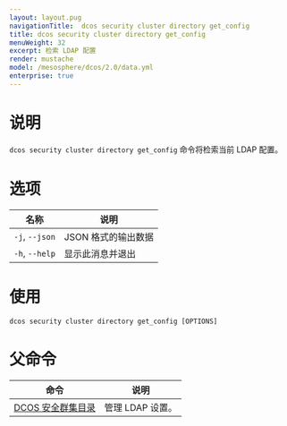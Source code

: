 ```yaml
---
layout: layout.pug
navigationTitle:  dcos security cluster directory get_config
title: dcos security cluster directory get_config
menuWeight: 32
excerpt: 检索 LDAP 配置
render: mustache
model: /mesosphere/dcos/2.0/data.yml
enterprise: true
---
```


# 说明

`dcos security cluster directory get_config` 命令将检索当前 LDAP 配置。

# 选项

| 名称 | 说明 |
|----------|---------------|
|`-j`, `--json`| JSON 格式的输出数据|
|`-h`, `--help`| 显示此消息并退出|

# 使用

```
dcos security cluster directory get_config [OPTIONS]
```

# 父命令

| 命令 | 说明 |
|---------|-------------|
| [DCOS 安全群集目录](/mesosphere/dcos/2.0/cli/command-reference/dcos-security/dcos-security-cluster/dcos-security-cluster-directory/) | 管理 LDAP 设置。 |


